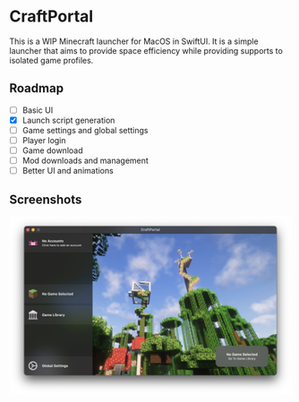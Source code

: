 # CraftPortal

This is a WIP Minecraft launcher for MacOS in SwiftUI. It is a simple launcher that aims to provide space efficiency while providing supports to isolated game profiles.

## Roadmap

- [ ] Basic UI
- [x] Launch script generation
- [ ] Game settings and global settings
- [ ] Player login
- [ ] Game download
- [ ] Mod downloads and management
- [ ] Better UI and animations

## Screenshots

![Main Window](./images/home.jpeg)
